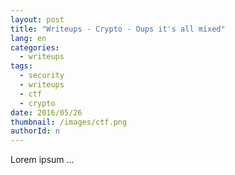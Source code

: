 ```yaml
---
layout: post
title: "Writeups - Crypto - Oups it's all mixed"
lang: en
categories:
  - writeups
tags:
  - security
  - writeups
  - ctf
  - crypto
date: 2016/05/26
thumbnail: /images/ctf.png
authorId: n
---
```

Lorem ipsum ...
